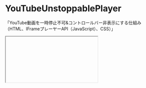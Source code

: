 YouTubeUnstoppablePlayer
========================

「YouTube動画を一時停止不可&amp;コントロールバー非表示にする仕組み （HTML、IFrameプレーヤーAPI（JavaScript）、CSS）」

<iframe>タグの埋め込みコードをつかったHTML5形式の動画プレーヤーです。

解説ページ
http://

倉田幸暢(Yukinobu Kurata)
http://wisdommingle.com

Copyright (c) 2013 Yukinobu Kurata
Released under the MIT license
https://github.com/YukinobuKurata/YouTubeUnstoppablePlayer/blob/master/MIT-LICENSE.txt

MITライセンスについて
http://wisdommingle.com/mit-license/
